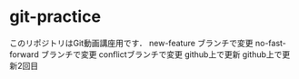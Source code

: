 # git-practice
このリポジトリはGit動画講座用です．
new-feature ブランチで変更
no-fast-forward ブランチで変更
conflictブランチで変更
github上で更新
github上で更新2回目
